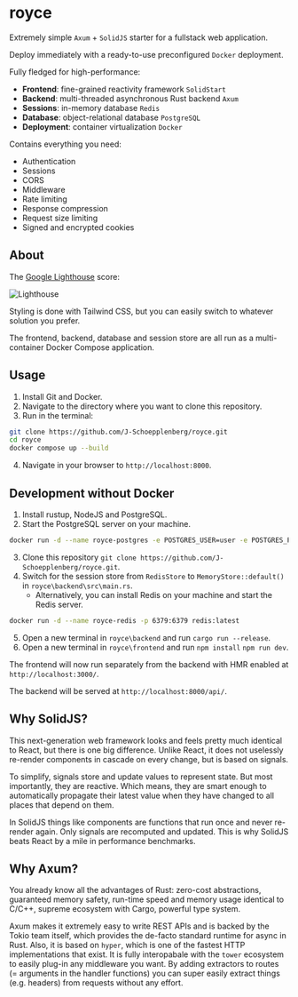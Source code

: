 # royce

Extremely simple `Axum` + `SolidJS` starter for a fullstack web application. 

Deploy immediately with a ready-to-use preconfigured `Docker` deployment.

Fully fledged for high-performance:
- **Frontend**: fine-grained reactivity framework `SolidStart`
- **Backend**: multi-threaded asynchronous Rust backend `Axum`
- **Sessions**: in-memory database `Redis`
- **Database**: object-relational database `PostgreSQL`
- **Deployment**: container virtualization `Docker`

Contains everything you need:
- Authentication
- Sessions
- CORS
- Middleware
- Rate limiting
- Response compression
- Request size limiting
- Signed and encrypted cookies

## About

The [Google Lighthouse](https://en.wikipedia.org/wiki/Google_Lighthouse) score:

![Lighthouse](https://i.imgur.com/JAuPJPF.png)

Styling is done with Tailwind CSS, but you can easily switch to whatever solution you prefer.

The frontend, backend, database and session store are all run as a multi-container Docker Compose application.

## Usage

1. Install Git and Docker.
2. Navigate to the directory where you want to clone this repository.
3. Run in the terminal:
```bash
git clone https://github.com/J-Schoepplenberg/royce.git
cd royce
docker compose up --build
```
4. Navigate in your browser to `http://localhost:8000`.

## Development without Docker

1. Install rustup, NodeJS and PostgreSQL.
2. Start the PostgreSQL server on your machine.

```bash
docker run -d --name royce-postgres -e POSTGRES_USER=user -e POSTGRES_PASSWORD=password -e POSTGRES_DB=royce -p 5432:5432 -v pgdata:/var/lib/postgresql/data postgres:latest
```

3. Clone this repository `git clone https://github.com/J-Schoepplenberg/royce.git`.
4. Switch for the session store from `RedisStore` to `MemoryStore::default()` in `royce\backend\src\main.rs`.
    - Alternatively, you can install Redis on your machine and start the Redis server.

```bash
docker run -d --name royce-redis -p 6379:6379 redis:latest
```

5. Open a new terminal in `royce\backend` and run `cargo run --release`.
6. Open a new terminal in `royce\frontend` and run `npm install` `npm run dev`.

The frontend will now run separately from the backend with HMR enabled at `http://localhost:3000/`. 

The backend will be served at `http://localhost:8000/api/`.

## Why SolidJS?

This next-generation web framework looks and feels pretty much identical to React, but there is one big difference. Unlike React, it does not uselessly re-render components in cascade on every change, but is based on signals. 

To simplify, signals store and update values to represent state. But most importantly, they are reactive. Which means, they are smart enough to automatically propagate their latest value when they have changed to all places that depend on them.

In SolidJS things like components are functions that run once and never re-render again. Only signals are recomputed and updated. This is why SolidJS beats React by a mile in performance benchmarks.

## Why Axum?

You already know all the advantages of Rust: zero-cost abstractions, guaranteed memory safety, run-time speed and memory usage identical to C/C++, supreme ecosystem with Cargo, powerful type system.

Axum makes it extremely easy to write REST APIs and is backed by the Tokio team itself, which provides the de-facto standard runtime for async in Rust. Also, it is based on `hyper`, which is one of the fastest HTTP implementations that exist. It is fully interopabale with the `tower` ecosystem to easily plug-in any middleware you want. By adding extractors to routes (= arguments in the handler functions) you can super easily extract things (e.g. headers) from requests without any effort.
